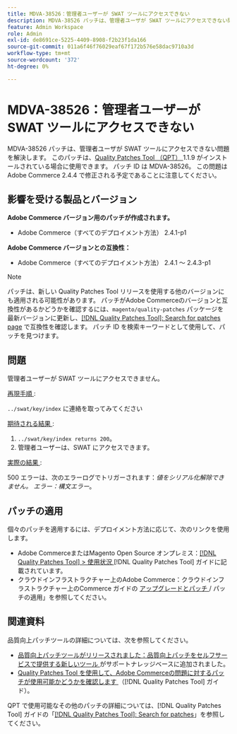 ```yaml
---
title: MDVA-38526：管理者ユーザーが SWAT ツールにアクセスできない
description: MDVA-38526 パッチは、管理者ユーザが SWAT ツールにアクセスできない問題を解決します。 このパッチは、[Quality Patches Tool （QPT） ] （https://experienceleague.adobe.com/en/docs/commerce-operations/tools/quality-patches-tool/quality-patches-tool-to-self-serve-quality-patches） 1.1.9 がインストールされている場合に利用できます。 パッチ ID は MDVA-38526。 この問題はAdobe Commerce 2.4.4 で修正される予定であることに注意してください。
feature: Admin Workspace
role: Admin
exl-id: de8691ce-5225-4409-8908-f2b23f1da166
source-git-commit: 011a6f46f76029eaf67f172b576e58dac9710a3d
workflow-type: tm+mt
source-wordcount: '372'
ht-degree: 0%

---
```


# MDVA-38526：管理者ユーザーが SWAT ツールにアクセスできない

MDVA-38526 パッチは、管理者ユーザが SWAT ツールにアクセスできない問題を解決します。 このパッチは、[Quality Patches Tool （QPT） ](https://experienceleague.adobe.com/en/docs/commerce-operations/tools/quality-patches-tool/quality-patches-tool-to-self-serve-quality-patches)1.1.9 がインストールされている場合に使用できます。 パッチ ID は MDVA-38526。 この問題はAdobe Commerce 2.4.4 で修正される予定であることに注意してください。

## 影響を受ける製品とバージョン

**Adobe Commerce バージョン用のパッチが作成されます。**

* Adobe Commerce（すべてのデプロイメント方法） 2.4.1-p1

**Adobe Commerce バージョンとの互換性：**

* Adobe Commerce（すべてのデプロイメント方法） 2.4.1 ～ 2.4.3-p1

>[!NOTE]
>
>パッチは、新しい Quality Patches Tool リリースを使用する他のバージョンにも適用される可能性があります。 パッチがAdobe Commerceのバージョンと互換性があるかどうかを確認するには、`magento/quality-patches` パッケージを最新バージョンに更新し、[[!DNL Quality Patches Tool]: Search for patches page](https://experienceleague.adobe.com/en/docs/commerce-operations/tools/quality-patches-tool/quality-patches-tool-to-self-serve-quality-patches) で互換性を確認します。 パッチ ID を検索キーワードとして使用して、パッチを見つけます。

## 問題

管理者ユーザーが SWAT ツールにアクセスできません。

<u> 再現手順 </u>:

`../swat/key/index` に連絡を取ってみてください

<u> 期待される結果 </u>:

1. `../swat/key/index returns 200`。
1. 管理者ユーザーは、SWAT にアクセスできます。

<u> 実際の結果 </u>:

500 エラーは、次のエラーログでトリガーされます：*値をシリアル化解除できません。 エラー：構文エラー*。

## パッチの適用

個々のパッチを適用するには、デプロイメント方法に応じて、次のリンクを使用します。

* Adobe CommerceまたはMagento Open Source オンプレミス：[[!DNL Quality Patches Tool] > 使用状況 ](/help/tools/quality-patches-tool/usage.md) [!DNL Quality Patches Tool] ガイドに記載されています。
* クラウドインフラストラクチャー上のAdobe Commerce：クラウドインフラストラクチャー上のCommerce ガイドの [ アップグレードとパッチ ](https://experienceleague.adobe.com/docs/commerce-cloud-service/user-guide/develop/upgrade/apply-patches.html)/ パッチの適用」を参照してください。

## 関連資料

品質向上パッチツールの詳細については、次を参照してください。

* [ 品質向上パッチツールがリリースされました：品質向上パッチをセルフサービスで提供する新しいツール ](https://experienceleague.adobe.com/en/docs/commerce-operations/tools/quality-patches-tool/quality-patches-tool-to-self-serve-quality-patches) がサポートナレッジベースに追加されました。
* [Quality Patches Tool を使用して、Adobe Commerceの問題に対するパッチが使用可能かどうかを確認します ](/help/tools/quality-patches-tool/patches-available-in-qpt/check-patch-for-magento-issue-with-magento-quality-patches.md) （[!DNL Quality Patches Tool] ガイド）。

QPT で使用可能なその他のパッチの詳細については、[!DNL Quality Patches Tool] ガイドの「[[!DNL Quality Patches Tool]: Search for patches](https://experienceleague.adobe.com/tools/commerce-quality-patches/index.html)」を参照してください。
